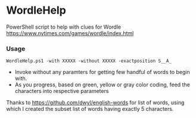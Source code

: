 # WordleHelp
PowerShell script to help with clues for Wordle https://www.nytimes.com/games/wordle/index.html 

### Usage 
```
WordleHelp.ps1 -with XXXXX -without XXXXX -exactposition S__A_
```

- Invoke without any paramters for getting few handful of words to begin with. 
- As you progress, based on green, yellow or gray color coding, feed the characters into respective parameters

Thanks to https://github.com/dwyl/english-words for list of words, using which I created the subset list of words having exactly 5 characters.
